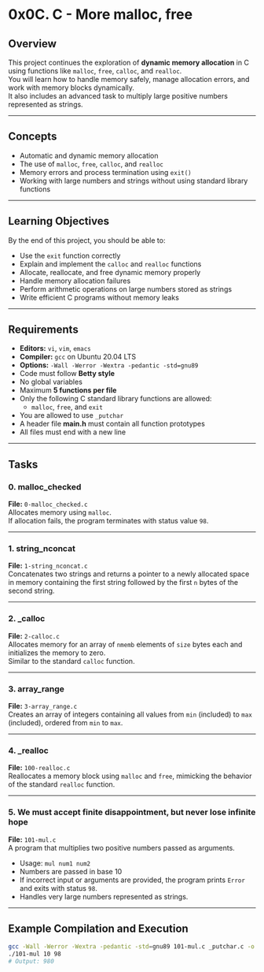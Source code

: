 # 0x0C. C - More malloc, free

## Overview
This project continues the exploration of **dynamic memory allocation** in C using functions like `malloc`, `free`, `calloc`, and `realloc`.  
You will learn how to handle memory safely, manage allocation errors, and work with memory blocks dynamically.  
It also includes an advanced task to multiply large positive numbers represented as strings.

---

## Concepts
- Automatic and dynamic memory allocation  
- The use of `malloc`, `free`, `calloc`, and `realloc`  
- Memory errors and process termination using `exit()`  
- Working with large numbers and strings without using standard library functions

---

## Learning Objectives
By the end of this project, you should be able to:

- Use the `exit` function correctly  
- Explain and implement the `calloc` and `realloc` functions  
- Allocate, reallocate, and free dynamic memory properly  
- Handle memory allocation failures  
- Perform arithmetic operations on large numbers stored as strings  
- Write efficient C programs without memory leaks

---

## Requirements
- **Editors:** `vi`, `vim`, `emacs`  
- **Compiler:** `gcc` on Ubuntu 20.04 LTS  
- **Options:** `-Wall -Werror -Wextra -pedantic -std=gnu89`  
- Code must follow **Betty style**  
- No global variables  
- Maximum **5 functions per file**  
- Only the following C standard library functions are allowed:  
  - `malloc`, `free`, and `exit`  
- You are allowed to use `_putchar`  
- A header file **main.h** must contain all function prototypes  
- All files must end with a new line

---

## Tasks

### 0. malloc_checked
**File:** `0-malloc_checked.c`  
Allocates memory using `malloc`.  
If allocation fails, the program terminates with status value `98`.

---

### 1. string_nconcat
**File:** `1-string_nconcat.c`  
Concatenates two strings and returns a pointer to a newly allocated space in memory containing the first string followed by the first `n` bytes of the second string.

---

### 2. _calloc
**File:** `2-calloc.c`  
Allocates memory for an array of `nmemb` elements of `size` bytes each and initializes the memory to zero.  
Similar to the standard `calloc` function.

---

### 3. array_range
**File:** `3-array_range.c`  
Creates an array of integers containing all values from `min` (included) to `max` (included), ordered from `min` to `max`.

---

### 4. _realloc
**File:** `100-realloc.c`  
Reallocates a memory block using `malloc` and `free`, mimicking the behavior of the standard `realloc` function.

---

### 5. We must accept finite disappointment, but never lose infinite hope
**File:** `101-mul.c`  
A program that multiplies two positive numbers passed as arguments.  
- Usage: `mul num1 num2`  
- Numbers are passed in base 10  
- If incorrect input or arguments are provided, the program prints `Error` and exits with status `98`.  
- Handles very large numbers represented as strings.  

---

## Example Compilation and Execution
```bash
gcc -Wall -Werror -Wextra -pedantic -std=gnu89 101-mul.c _putchar.c -o 101-mul
./101-mul 10 98
# Output: 980
